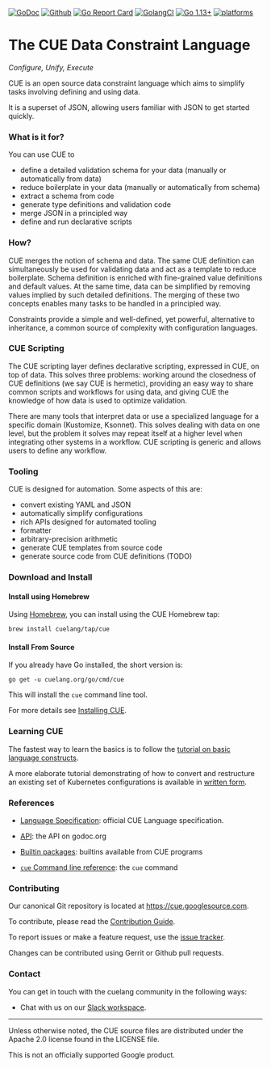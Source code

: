 <!--
 Copyright 2018 The CUE Authors

 Licensed under the Apache License, Version 2.0 (the "License");
 you may not use this file except in compliance with the License.
 You may obtain a copy of the License at

     http://www.apache.org/licenses/LICENSE-2.0

 Unless required by applicable law or agreed to in writing, software
 distributed under the License is distributed on an "AS IS" BASIS,
 WITHOUT WARRANTIES OR CONDITIONS OF ANY KIND, either express or implied.
 See the License for the specific language governing permissions and
 limitations under the License.
-->
[![GoDoc](https://godoc.org/cuelang.org/go?status.svg)](https://godoc.org/cuelang.org/go)
[![Github](https://github.com/cuelang/cue/workflows/Test/badge.svg)](https://github.com/cuelang/cue/actions)
[![Go Report Card](https://goreportcard.com/badge/github.com/cuelang/cue)](https://goreportcard.com/report/github.com/cuelang/cue)
[![GolangCI](https://golangci.com/badges/github.com/cuelang/cue.svg)](https://golangci.com/r/github.com/cuelang/cue)
[![Go 1.13+](https://img.shields.io/badge/go-1.13-9cf.svg)](https://golang.org/dl/)
[![platforms](https://img.shields.io/badge/platforms-linux|windows|macos-inactive.svg)]()


# The CUE Data Constraint Language

_Configure, Unify, Execute_

CUE is an open source data constraint language which aims
to simplify tasks involving defining and using data.

It is a superset of JSON,
allowing users familiar with JSON to get started quickly.


### What is it for?

You can use CUE to

- define a detailed validation schema for your data (manually or automatically from data)
- reduce boilerplate in your data (manually or automatically from schema)
- extract a schema from code
- generate type definitions and validation code
- merge JSON in a principled way
- define and run declarative scripts


### How?

CUE merges the notion of schema and data.
The same CUE definition can simultaneously be used for validating data
and act as a template to reduce boilerplate.
Schema definition is enriched with fine-grained value definitions
and default values.
At the same time,
data can be simplified by removing values implied by such detailed definitions.
The merging of these two concepts enables
many tasks to be handled in a principled way.


Constraints provide a simple and well-defined, yet powerful, alternative
to inheritance,
a common source of complexity with configuration languages.


### CUE Scripting

The CUE scripting layer defines declarative scripting, expressed in CUE,
on top of data.
This solves three problems:
working around the closedness of CUE definitions (we say CUE is hermetic),
providing an easy way to share common scripts and workflows for using data,
and giving CUE the knowledge of how data is used to optimize validation.

There are many tools that interpret data or use a specialized language for
a specific domain (Kustomize, Ksonnet).
This solves dealing with data on one level, but the problem it solves may repeat
itself at a higher level when integrating other systems in a workflow.
CUE scripting is generic and allows users to define any workflow.


### Tooling

CUE is designed for automation.
Some aspects of this are:

- convert existing YAML and JSON
- automatically simplify configurations
- rich APIs designed for automated tooling
- formatter
- arbitrary-precision arithmetic
- generate CUE templates from source code
- generate source code from CUE definitions (TODO)


### Download and Install

#### Install using Homebrew

Using [Homebrew](https://brew.sh), you can install using the CUE Homebrew tap:

`brew install cuelang/tap/cue`

#### Install From Source

If you already have Go installed, the short version is:

```
go get -u cuelang.org/go/cmd/cue
```

This will install the `cue` command line tool.

For more details see [Installing CUE](./doc/install.md).


### Learning CUE

The fastest way to learn the basics is to follow the
[tutorial on basic language constructs](./doc/tutorial/basics/Readme.md).

A more elaborate tutorial demonstrating of how to convert and restructure
an existing set of Kubernetes configurations is available in
[written form](./doc/tutorial/kubernetes/README.md).

### References

- [Language Specification](./doc/ref/spec.md): official CUE Language specification.

- [API](https://godoc.org/cuelang.org/go/cue): the API on godoc.org

- [Builtin packages](https://godoc.org/cuelang.org/go/pkg): builtins available from CUE programs

- [`cue` Command line reference](./doc/cmd/cue.md): the `cue` command


### Contributing

Our canonical Git repository is located at https://cue.googlesource.com.

To contribute, please read the [Contribution Guide](./doc/contribute.md).

To report issues or make a feature request, use the
[issue tracker](https://github.com/cuelang/cue/issues).

Changes can be contributed using Gerrit or Github pull requests.


### Contact

You can get in touch with the cuelang community in the following ways:

- Chat with us on our
  [Slack workspace](https://join.slack.com/t/cuelang/shared_invite/enQtNzQwODc3NzYzNTA0LTAxNWQwZGU2YWFiOWFiOWQ4MjVjNGQ2ZTNlMmIxODc4MDVjMDg5YmIyOTMyMjQ2MTkzMTU5ZjA1OGE0OGE1NmE).


---

Unless otherwise noted, the CUE source files are distributed
under the Apache 2.0 license found in the LICENSE file.

This is not an officially supported Google product.

